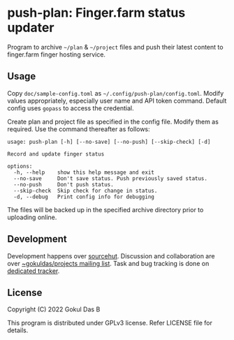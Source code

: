 # push-plan: Finger.farm status updater
Program to archive `~/plan` & `~/project` files and push their latest content to finger.farm finger
hosting service.

## Usage
Copy `doc/sample-config.toml` as `~/.config/push-plan/config.toml`. Modify values appropriately,
especially user name and API token command. Default config uses `gopass` to access the credential.

Create plan and project file as specified in the config file. Modify them as required. Use the 
command thereafter as follows:

```
usage: push-plan [-h] [--no-save] [--no-push] [--skip-check] [-d]

Record and update finger status

options:
  -h, --help    show this help message and exit
  --no-save     Don't save status. Push previously saved status.
  --no-push     Don't push status.
  --skip-check  Skip check for change in status.
  -d, --debug   Print config info for debugging
```

The files will be backed up in the specified archive directory prior to uploading online.

## Development
Development happens over [sourcehut](https://sr.ht/~gokuldas/push-plan/). Discussion and
collaboration are over [~gokuldas/projects mailing list](mailto:~gokuldas/projects@lists.sr.ht).
Task and bug tracking is done on [dedicated tracker](https://todo.sr.ht/~gokuldas/push-plan).

## License
Copyright (C) 2022 Gokul Das B

This program is distributed under GPLv3 license. Refer LICENSE file for details.
